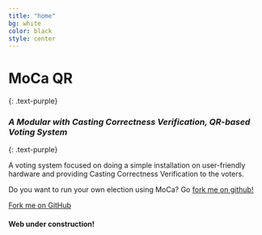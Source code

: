 ```yaml
---
title: "home"
bg: white
color: black
style: center
---
```


# MoCa QR
{: .text-purple}

<span class="fa-stack subtlecircle" style="font-size:100px; background:rgba(255,166,0,0.1)">
  <i class="fa fa-circle fa-stack-2x text-white"></i>
  <i class="fa fa-qrcode fa-stack-1x text-orange"></i>
</span>

### *A **Mo**dular with **Ca**sting Correctness Verification, **QR**-based Voting System*
{: .text-purple}

A voting system focused on doing a simple installation on user-friendly hardware and providing Casting Correctness Verification to the voters.

Do you want to run your own election using MoCa? Go [fork me on github!](https://github.com/CamiloG/moca_qr)

<span id="forkongithub">
  <a href="{{ site.source_link }}" class="bg-blue">
    Fork me on GitHub
  </a>
</span>

#### **Web under construction!**